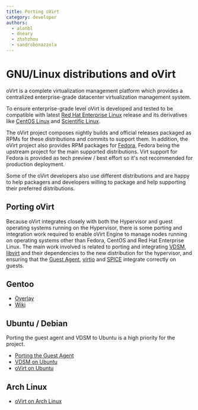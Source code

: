 ```yaml
---
title: Porting oVirt
category: developer
authors:
  - alonbl
  - dneary
  - zhshzhou
  - sandrobonazzola
---
```


# GNU/Linux distributions and oVirt

oVirt is a complete virtualization management platform which provides
a centralized enterprise-grade datacenter virtualization management system.

To ensure enterprise-grade level oVirt is developed and tested to be compatible
with latest [Red Hat Enterprise Linux](https://www.redhat.com/en/technologies/linux-platforms/enterprise-linux)
release and its derivatives like [CentOS Linux](https://www.centos.org/) and
[Scientific Linux](https://www.scientificlinux.org/).

The oVirt project composes nightly builds and official releases packaged as RPMs
for these distributions and commits to support them.
In addition, the oVirt project also provides RPM packages for [Fedora](https://getfedora.org/),
Fedora being the upstream project for the main supported distributions.
Virt support for Fedora is provided as tech preview / best effort so it's not
recommended for production deployment.

Some of the oVirt developers also use different distributions and are happy
to help packagers and developers willing to package and help supporting their
preferred distributions.

## Porting oVirt

Because oVirt integrates closely with both the Hypervisor and guest operating systems running on the Hypervisor,
there is some porting and integration work required to enable oVirt Engine to manage nodes running on operating
systems other than Fedora, CentOS and Red Hat Enterprise Linux.
The main work involved is related to porting and integrating [VDSM](/develop/developer-guide/vdsm/vdsm.html),
[libvirt](http://libvirt.org/) and their dependencies to the new distribution for the hypervisor, and ensuring
that the [Guest Agent](/develop/developer-guide/vdsm/guest-agent.html), [virtio](http://www.linux-kvm.org/page/Virtio)
and [SPICE](http://spice-space.org/) integrate correctly on guests.

## Gentoo

*   [Overlay](https://github.com/alonbl/ovirt-overlay)
*   [Wiki](http://wiki.gentoo.org/wiki/OVirt)

## Ubuntu / Debian

Porting the guest agent and VDSM to Ubuntu is a high priority for the project.

*   [Porting the Guest Agent](/develop/release-management/features/virt/guestagentubuntu.html)
*   [VDSM on Ubuntu](/develop/developer-guide/vdsm/on-ubuntu.html)
*   [oVirt on Ubuntu](/develop/developer-guide/ubuntu.html)

## Arch Linux

* [oVirt on Arch Linux](/develop/developer-guide/arch-linux.html)

